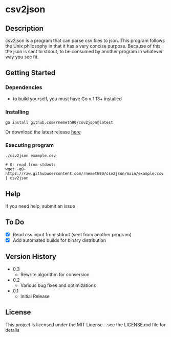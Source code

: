 # csv2json

## Description
csv2json is a program that can parse csv files to json. This program follows the Unix philosophy in that it has a very concise purpose. Because of this, the json is sent to stdout, to be consumed by another program in whatever way you see fit.

## Getting Started

### Dependencies
* to build yourself, you must have Go v 1.13+ installed

### Installing
```
go install github.com/rnemeth90/csv2json@latest
```
Or download the latest release [here](https://github.com/rnemeth90/csv2json/releases)

### Executing program
```
./csv2json example.csv

# Or read from stdout: 
wget -qO- https://raw.githubusercontent.com/rnemeth90/csv2json/main/example.csv | csv2json 
```
## Help
If you need help, submit an issue

## To Do
- [x] Read csv input from stdout (sent from another program)
- [x] Add automated builds for binary distribution

## Version History
* 0.3
  * Rewrite algorithm for conversion
* 0.2
    * Various bug fixes and optimizations
* 0.1
    * Initial Release

## License
This project is licensed under the MIT License - see the LICENSE.md file for details
